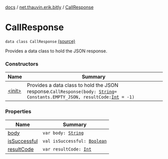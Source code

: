 [docs](../../index.md) / [net.thauvin.erik.bitly](../index.md) / [CallResponse](./index.md)

# CallResponse

`data class CallResponse` [(source)](https://github.com/ethauvin/bitly-shorten/tree/master/src/main/kotlin/net/thauvin/erik/bitly/CallResponse.kt#L38)

Provides a data class to hold the JSON response.

### Constructors

| Name | Summary |
|---|---|
| [&lt;init&gt;](-init-.md) | Provides a data class to hold the JSON response.`CallResponse(body: `[`String`](https://kotlinlang.org/api/latest/jvm/stdlib/kotlin/-string/index.html)` = Constants.EMPTY_JSON, resultCode: `[`Int`](https://kotlinlang.org/api/latest/jvm/stdlib/kotlin/-int/index.html)` = -1)` |

### Properties

| Name | Summary |
|---|---|
| [body](body.md) | `var body: `[`String`](https://kotlinlang.org/api/latest/jvm/stdlib/kotlin/-string/index.html) |
| [isSuccessful](is-successful.md) | `val isSuccessful: `[`Boolean`](https://kotlinlang.org/api/latest/jvm/stdlib/kotlin/-boolean/index.html) |
| [resultCode](result-code.md) | `var resultCode: `[`Int`](https://kotlinlang.org/api/latest/jvm/stdlib/kotlin/-int/index.html) |
